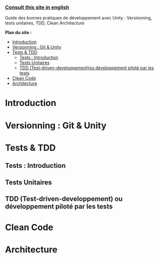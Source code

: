 ### [Consult this site in english](https://jaayap.github.io/Unity_Best_Practices/)

Guide des bonnes pratiques de développement avec Unity : Versionning, tests unitaires, TDD, Clean Architecture

__Plan du site :__
- [Introduction](#introduction)
- [Versionning : Git & Unity](#versionning--git--unity)
- [Tests & TDD](#tests-&-tdd)
    - [Tests : Introduction](#tests---introduction)
    - [Tests Unitaires](#tests-unitaires)
    - [TDD (Test-driven-developpement)ou développement piloté par les tests](#tdd-test-driven-developpement-ou-développement-piloté-par-les-tests)
- [Clean Code](#clean-code)
- [Architecture](#architecture)


# Introduction
# Versionning : Git & Unity
# Tests & TDD
## Tests : Introduction
## Tests Unitaires
## TDD (Test-driven-developpement) ou développement piloté par les tests
# Clean Code
# Architecture
